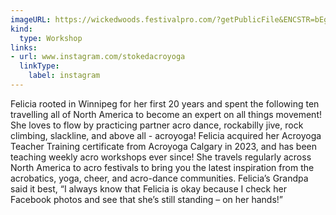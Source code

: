 ```yaml
---
imageURL: https://wickedwoods.festivalpro.com/?getPublicFile&ENCSTR=bEgGAVqsxBtoWTGEXRCX
kind:
  type: Workshop
links:
- url: www.instagram.com/stokedacroyoga
  linkType:
    label: instagram
---
```

Felicia rooted in Winnipeg for her first 20 years and spent the following ten travelling all of North America to become an expert on all things movement! She loves to flow by practicing partner acro dance, rockabilly jive, rock climbing, slackline, and above all - acroyoga! Felicia acquired her Acroyoga Teacher Training certificate from Acroyoga Calgary in 2023, and has been teaching weekly acro workshops ever since! She travels regularly across North America to acro festivals to bring you the latest inspiration from the acrobatics, yoga, cheer, and acro-dance communities. Felicia’s Grandpa said it best, “I always know that Felicia is okay because I check her Facebook photos and see that she’s still standing – on her hands!”
